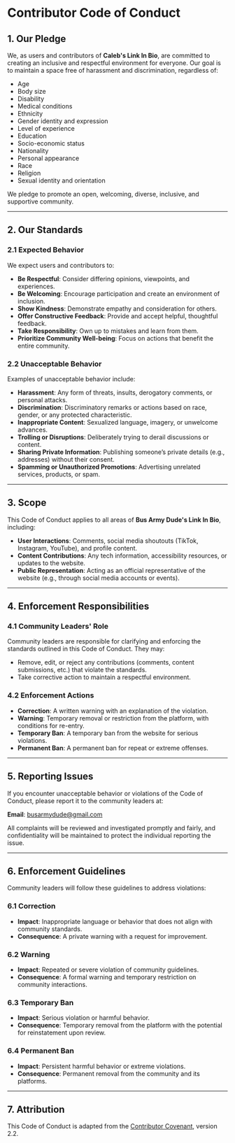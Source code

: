 # Contributor Code of Conduct

## 1. **Our Pledge**

We, as users and contributors of **Caleb's Link In Bio**, are committed to creating an inclusive and respectful environment for everyone. Our goal is to maintain a space free of harassment and discrimination, regardless of:

- Age
- Body size
- Disability
- Medical conditions
- Ethnicity
- Gender identity and expression
- Level of experience
- Education
- Socio-economic status
- Nationality
- Personal appearance
- Race
- Religion
- Sexual identity and orientation

We pledge to promote an open, welcoming, diverse, inclusive, and supportive community.

---

## 2. **Our Standards**

### 2.1 **Expected Behavior**

We expect users and contributors to:

- **Be Respectful**: Consider differing opinions, viewpoints, and experiences.
- **Be Welcoming**: Encourage participation and create an environment of inclusion.
- **Show Kindness**: Demonstrate empathy and consideration for others.
- **Offer Constructive Feedback**: Provide and accept helpful, thoughtful feedback.
- **Take Responsibility**: Own up to mistakes and learn from them.
- **Prioritize Community Well-being**: Focus on actions that benefit the entire community.

### 2.2 **Unacceptable Behavior**

Examples of unacceptable behavior include:

- **Harassment**: Any form of threats, insults, derogatory comments, or personal attacks.
- **Discrimination**: Discriminatory remarks or actions based on race, gender, or any protected characteristic.
- **Inappropriate Content**: Sexualized language, imagery, or unwelcome advances.
- **Trolling or Disruptions**: Deliberately trying to derail discussions or content.
- **Sharing Private Information**: Publishing someone’s private details (e.g., addresses) without their consent.
- **Spamming or Unauthorized Promotions**: Advertising unrelated services, products, or spam.

---

## 3. **Scope**

This Code of Conduct applies to all areas of **Bus Army Dude's Link In Bio**, including:

- **User Interactions**: Comments, social media shoutouts (TikTok, Instagram, YouTube), and profile content.
- **Content Contributions**: Any tech information, accessibility resources, or updates to the website.
- **Public Representation**: Acting as an official representative of the website (e.g., through social media accounts or events).

---

## 4. **Enforcement Responsibilities**

### 4.1 **Community Leaders' Role**

Community leaders are responsible for clarifying and enforcing the standards outlined in this Code of Conduct. They may:

- Remove, edit, or reject any contributions (comments, content submissions, etc.) that violate the standards.
- Take corrective action to maintain a respectful environment.

### 4.2 **Enforcement Actions**

- **Correction**: A written warning with an explanation of the violation.
- **Warning**: Temporary removal or restriction from the platform, with conditions for re-entry.
- **Temporary Ban**: A temporary ban from the website for serious violations.
- **Permanent Ban**: A permanent ban for repeat or extreme offenses.

---

## 5. **Reporting Issues**

If you encounter unacceptable behavior or violations of the Code of Conduct, please report it to the community leaders at:

**Email**: busarmydude@gmail.com

All complaints will be reviewed and investigated promptly and fairly, and confidentiality will be maintained to protect the individual reporting the issue.

---

## 6. **Enforcement Guidelines**

Community leaders will follow these guidelines to address violations:

### 6.1 **Correction**
- **Impact**: Inappropriate language or behavior that does not align with community standards.
- **Consequence**: A private warning with a request for improvement.

### 6.2 **Warning**
- **Impact**: Repeated or severe violation of community guidelines.
- **Consequence**: A formal warning and temporary restriction on community interactions.

### 6.3 **Temporary Ban**
- **Impact**: Serious violation or harmful behavior.
- **Consequence**: Temporary removal from the platform with the potential for reinstatement upon review.

### 6.4 **Permanent Ban**
- **Impact**: Persistent harmful behavior or extreme violations.
- **Consequence**: Permanent removal from the community and its platforms.

---

## 7. **Attribution**

This Code of Conduct is adapted from the [Contributor Covenant](https://www.contributor-covenant.org), version 2.2.


